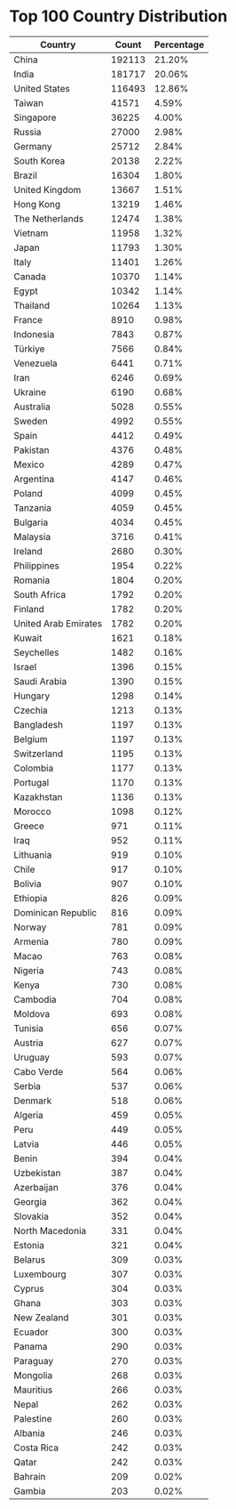 # Top 100 Country Distribution
| Country | Count | Percentage |
|----|----|----|
| China | 192113 | 21.20% |
| India | 181717 | 20.06% |
| United States | 116493 | 12.86% |
| Taiwan | 41571 | 4.59% |
| Singapore | 36225 | 4.00% |
| Russia | 27000 | 2.98% |
| Germany | 25712 | 2.84% |
| South Korea | 20138 | 2.22% |
| Brazil | 16304 | 1.80% |
| United Kingdom | 13667 | 1.51% |
| Hong Kong | 13219 | 1.46% |
| The Netherlands | 12474 | 1.38% |
| Vietnam | 11958 | 1.32% |
| Japan | 11793 | 1.30% |
| Italy | 11401 | 1.26% |
| Canada | 10370 | 1.14% |
| Egypt | 10342 | 1.14% |
| Thailand | 10264 | 1.13% |
| France | 8910 | 0.98% |
| Indonesia | 7843 | 0.87% |
| Türkiye | 7566 | 0.84% |
| Venezuela | 6441 | 0.71% |
| Iran | 6246 | 0.69% |
| Ukraine | 6190 | 0.68% |
| Australia | 5028 | 0.55% |
| Sweden | 4992 | 0.55% |
| Spain | 4412 | 0.49% |
| Pakistan | 4376 | 0.48% |
| Mexico | 4289 | 0.47% |
| Argentina | 4147 | 0.46% |
| Poland | 4099 | 0.45% |
| Tanzania | 4059 | 0.45% |
| Bulgaria | 4034 | 0.45% |
| Malaysia | 3716 | 0.41% |
| Ireland | 2680 | 0.30% |
| Philippines | 1954 | 0.22% |
| Romania | 1804 | 0.20% |
| South Africa | 1792 | 0.20% |
| Finland | 1782 | 0.20% |
| United Arab Emirates | 1782 | 0.20% |
| Kuwait | 1621 | 0.18% |
| Seychelles | 1482 | 0.16% |
| Israel | 1396 | 0.15% |
| Saudi Arabia | 1390 | 0.15% |
| Hungary | 1298 | 0.14% |
| Czechia | 1213 | 0.13% |
| Bangladesh | 1197 | 0.13% |
| Belgium | 1197 | 0.13% |
| Switzerland | 1195 | 0.13% |
| Colombia | 1177 | 0.13% |
| Portugal | 1170 | 0.13% |
| Kazakhstan | 1136 | 0.13% |
| Morocco | 1098 | 0.12% |
| Greece | 971 | 0.11% |
| Iraq | 952 | 0.11% |
| Lithuania | 919 | 0.10% |
| Chile | 917 | 0.10% |
| Bolivia | 907 | 0.10% |
| Ethiopia | 826 | 0.09% |
| Dominican Republic | 816 | 0.09% |
| Norway | 781 | 0.09% |
| Armenia | 780 | 0.09% |
| Macao | 763 | 0.08% |
| Nigeria | 743 | 0.08% |
| Kenya | 730 | 0.08% |
| Cambodia | 704 | 0.08% |
| Moldova | 693 | 0.08% |
| Tunisia | 656 | 0.07% |
| Austria | 627 | 0.07% |
| Uruguay | 593 | 0.07% |
| Cabo Verde | 564 | 0.06% |
| Serbia | 537 | 0.06% |
| Denmark | 518 | 0.06% |
| Algeria | 459 | 0.05% |
| Peru | 449 | 0.05% |
| Latvia | 446 | 0.05% |
| Benin | 394 | 0.04% |
| Uzbekistan | 387 | 0.04% |
| Azerbaijan | 376 | 0.04% |
| Georgia | 362 | 0.04% |
| Slovakia | 352 | 0.04% |
| North Macedonia | 331 | 0.04% |
| Estonia | 321 | 0.04% |
| Belarus | 309 | 0.03% |
| Luxembourg | 307 | 0.03% |
| Cyprus | 304 | 0.03% |
| Ghana | 303 | 0.03% |
| New Zealand | 301 | 0.03% |
| Ecuador | 300 | 0.03% |
| Panama | 290 | 0.03% |
| Paraguay | 270 | 0.03% |
| Mongolia | 268 | 0.03% |
| Mauritius | 266 | 0.03% |
| Nepal | 262 | 0.03% |
| Palestine | 260 | 0.03% |
| Albania | 246 | 0.03% |
| Costa Rica | 242 | 0.03% |
| Qatar | 242 | 0.03% |
| Bahrain | 209 | 0.02% |
| Gambia | 203 | 0.02% |
